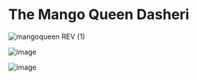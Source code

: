 # The Mango Queen Dasheri
![mangoqueen REV (1)](https://user-images.githubusercontent.com/84951299/164873648-e77bfc09-cff8-47d7-b588-a5175cb38662.png)

![image](https://user-images.githubusercontent.com/84951299/164873619-82be3a59-8871-43a8-a8b2-64d52799e8b2.png)

![image](https://user-images.githubusercontent.com/84951299/164873613-0cd7c7ec-546f-4a1d-80f2-602b4d350b2e.png)

